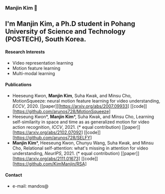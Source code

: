 ### Manjin Kim 👋

<!--
**KimManjin/KimManjin** is a ✨ _special_ ✨ repository because its `README.md` (this file) appears on your GitHub profile.

Here are some ideas to get you started:

- 🔭 I’m currently working on ...
- 🌱 I’m currently learning ...
- 👯 I’m looking to collaborate on ...
- 🤔 I’m looking for help with ...
- 💬 Ask me about ...
- 📫 How to reach me: ...
- 😄 Pronouns: ...
- ⚡ Fun fact: ...
-->

I'm Manjin Kim, a Ph.D student in Pohang University of Science and Technology (POSTECH), South Korea.
-------------
#### Research Interests
* Video representation learning
* Motion feature learning
* Multi-modal learning

#### Publications
* Heeseung Kwon, **Manjin Kim**, Suha Kwak, and Minsu Cho, MotionSqueeze: neural motion feature learning for video understanding, _ECCV_, 2020. [[paper]][https://arxiv.org/abs/2007.09933] [[code]][https://github.com/arunos728/MotionSqueeze]
* Heeseung Kwon*, **Manjin Kim***, Suha Kwak, and Minsu Cho, Learning self-similarity in space and time as as generalized motion for video action recognition, _ICCV_, 2021.   (* equal contribution) [[paper]][https://arxiv.org/abs/2102.07092] [[code]][https://github.com/arunos728/SELFY]
* **Manjin Kim***, Heeseung Kwon, Chunyu Wang, Suha Kwak, and Minsu Cho, Relational self-attention: what's missing in attention for video understanding, _NeurIPS_, 2021.   (* equal contribution) [[paper]][https://arxiv.org/abs/2111.01673] [[code]][https://github.com/KimManjin/RSA]

#### Contact
* e-mail: mandos@
